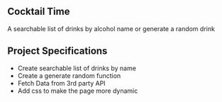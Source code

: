 ## Cocktail Time

A searchable list of drinks by alcohol name or generate a random drink

## Project Specifications

- Create searchable list of drinks by name
- Create a generate random function
- Fetch Data from 3rd party API
- Add css to make the page more dynamic



